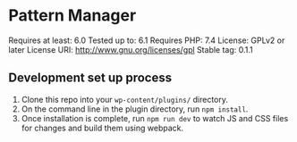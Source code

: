 # Pattern Manager
Requires at least: 6.0
Tested up to: 6.1
Requires PHP: 7.4
License: GPLv2 or later
License URI: http://www.gnu.org/licenses/gpl
Stable tag: 0.1.1

## Development set up process

1. Clone this repo into your `wp-content/plugins/` directory.
2. On the command line in the plugin directory, run `npm install`.
3. Once installation is complete, run `npm run dev` to watch JS and CSS files for changes and build them using webpack.
